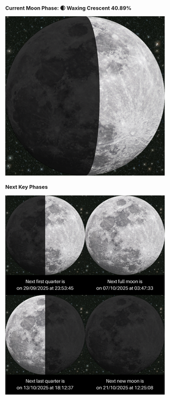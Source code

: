 ### Current Moon Phase: 🌒 Waxing Crescent 40.89%
![Moon Phase](moonphase.png)
### Next Key Phases
![Gallery](gallery.png)